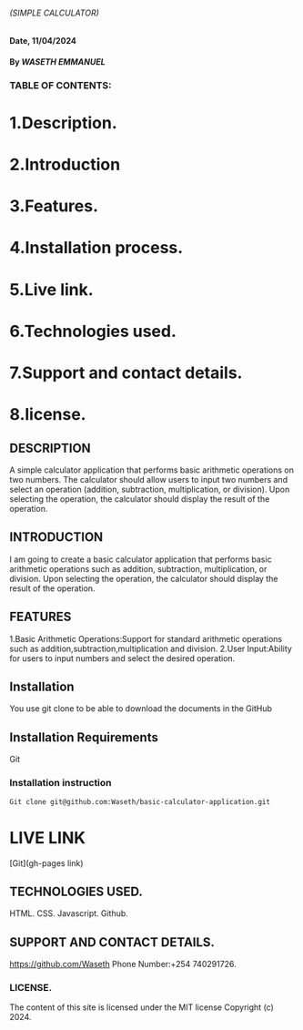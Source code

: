 ###### (SIMPLE CALCULATOR)

#### Date, 11/04/2024

#### By *WASETH EMMANUEL*

### TABLE OF CONTENTS:
# 1.Description.
# 2.Introduction
# 3.Features.
# 4.Installation process.
# 5.Live link.
# 6.Technologies used.
# 7.Support and contact details.
# 8.license.

## DESCRIPTION
A simple calculator application that performs basic arithmetic operations on two numbers. The calculator should allow users to input two numbers and select an operation (addition, subtraction, multiplication, or division). Upon selecting the operation, the calculator should display the result of the operation.

## INTRODUCTION
I am going to create a basic calculator application that performs basic arithmetic operations such as addition, subtraction, multiplication, or division. Upon selecting the operation, the calculator should display the result of the operation.

## FEATURES
1.Basic Arithmetic Operations:Support for standard arithmetic operations such as addition,subtraction,multiplication and division.
2.User Input:Ability for users to input numbers and select the desired operation.

## Installation
You use git clone to be able to download the documents in the GitHub

## Installation Requirements
Git

### Installation instruction
```
Git clone git@github.com:Waseth/basic-calculator-application.git

```

# LIVE LINK
[Git](gh-pages link)

## TECHNOLOGIES USED.
HTML.
CSS.
Javascript.
Github.

## SUPPORT AND CONTACT DETAILS.
https://github.com/Waseth
Phone Number:+254 740291726.

### LICENSE.
The content of this site is licensed under the MIT license
Copyright (c) 2024.